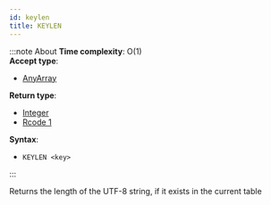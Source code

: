 ```yaml
---
id: keylen
title: KEYLEN
---
```


:::note About
**Time complexity**: O(1)  
**Accept type**:

- [AnyArray](../../protocol/data-types#any-array)

**Return type**:

- [Integer](../../protocol/skyhash#unsigned-integers-)
- [Rcode 1](../../protocol/response-codes)

**Syntax**:

- `KEYLEN <key>`

:::

Returns the length of the UTF-8 string, if it exists in the current table
